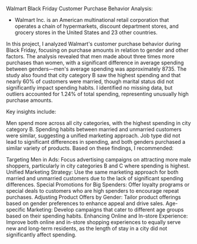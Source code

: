 Walmart Black Friday Customer Purchase Behavior Analysis:
- Walmart Inc. is an American multinational retail corporation that operates a chain of hypermarkets, discount department stores, and grocery stores in the United States and 23 other countries.

In this project, I analyzed Walmart's customer purchase behavior during Black Friday, focusing on purchase amounts in relation to gender and other factors. The analysis revealed that men made about three times more purchases than women, with a significant difference in average spending between genders—men's average spending was approximately 8735. The study also found that city category B saw the highest spending and that nearly 60% of customers were married, though marital status did not significantly impact spending habits. I identified no missing data, but outliers accounted for 1.24% of total spending, representing unusually high purchase amounts.

Key insights include:

Men spend more across all city categories, with the highest spending in city category B.
Spending habits between married and unmarried customers were similar, suggesting a unified marketing approach.
Job type did not lead to significant differences in spending, and both genders purchased a similar variety of products.
Based on these findings, I recommended:

Targeting Men in Ads: Focus advertising campaigns on attracting more male shoppers, particularly in city categories B and C where spending is highest.
Unified Marketing Strategy: Use the same marketing approach for both married and unmarried customers due to the lack of significant spending differences.
Special Promotions for Big Spenders: Offer loyalty programs or special deals to customers who are high spenders to encourage repeat purchases.
Adjusting Product Offers by Gender: Tailor product offerings based on gender preferences to enhance appeal and drive sales.
Age-specific Marketing: Develop campaigns that cater to different age groups based on their spending habits.
Enhancing Online and In-store Experience: Improve both online and in-store shopping experiences to equally serve new and long-term residents, as the length of stay in a city did not significantly affect spending.
